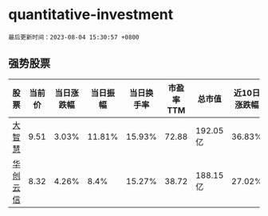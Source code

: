 # quantitative-investment

`最后更新时间：2023-08-04 15:30:57 +0800`

## 强势股票

|股票|当前价|当日涨跌幅|当日振幅|当日换手率|市盈率TTM|总市值|近10日涨跌幅|
|----|----|----|----|----|----|----|----|
|[大智慧](https://xueqiu.com/S/SH601519)|9.51|3.03%|11.81%|15.93%|72.88|192.05亿|36.83%|
|[华创云信](https://xueqiu.com/S/SH600155)|8.32|4.26%|8.4%|15.27%|38.72|188.15亿|27.02%|
